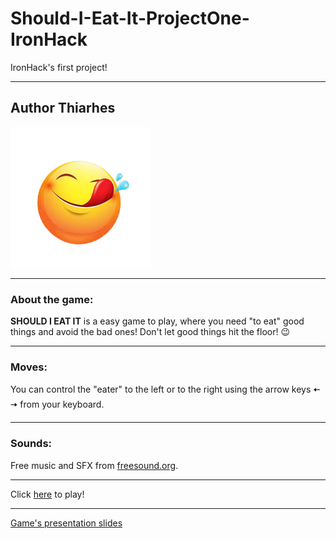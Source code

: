 # Should-I-Eat-It-ProjectOne-IronHack

IronHack's first project!

---

## Author Thiarhes

![](./img/delicious.png)

---

### About the game:

**SHOULD I EAT IT** is a easy game to play, where you need "to eat" good things and avoid the bad ones! Don't let good things hit the floor! :wink:

---

### Moves:

You can control the "eater" to the left or to the right using the arrow keys 🠄 🠆 from your keyboard.

---

### Sounds:

Free music and SFX from [freesound.org](https://freesound.org).

---

Click [here](https://thiarhes.github.io/Should-I-Eat-It-ProjectOne/) to play!

---

[Game's presentation slides](https://docs.google.com/presentation/d/1yrpORCp3M4tbJXfgM1S4C9fIjvStanlX2xclildRFJ8/edit#slide=id.gc6f73a04f_0_0)

